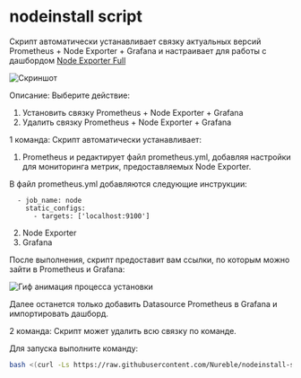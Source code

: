 # nodeinstall script

Скрипт автоматически устанавливает связку актуальных версий Prometheus + Node Exporter + Grafana и настраивает для работы с дашбордом [Node Exporter Full](https://grafana.com/grafana/dashboards/1860-node-exporter-full)


![Скриншот](https://i.imgur.com/JO6NyQG.png)

Описание:
Выберите действие:
1) Установить связку Prometheus + Node Exporter + Grafana
2) Удалить связку Prometheus + Node Exporter + Grafana

1 команда:
Скрипт автоматически устанавливает:
1. Prometheus и редактирует файл prometheus.yml, добавляя настройки для мониторинга метрик, предоставляемых Node Exporter.

В файл prometheus.yml добавляются следующие инструкции:
```
  - job_name: node
    static_configs:
      - targets: ['localhost:9100']
```


2. Node Exporter
3. Grafana

После выполнения, скрипт предоставит вам ссылки, по которым можно зайти в Prometheus и Grafana:

![Гиф анимация процесса установки](https://i.imgur.com/jGUN5WM.gif)

Далее останется только добавить Datasource Prometheus в Grafana и импортировать дашборд.

2 команда:
Скрипт может удалить всю связку по команде.



Для запуска выполните команду:
```bash
bash <(curl -Ls https://raw.githubusercontent.com/Nureble/nodeinstall-script/main/nodeinstall.sh)
```


